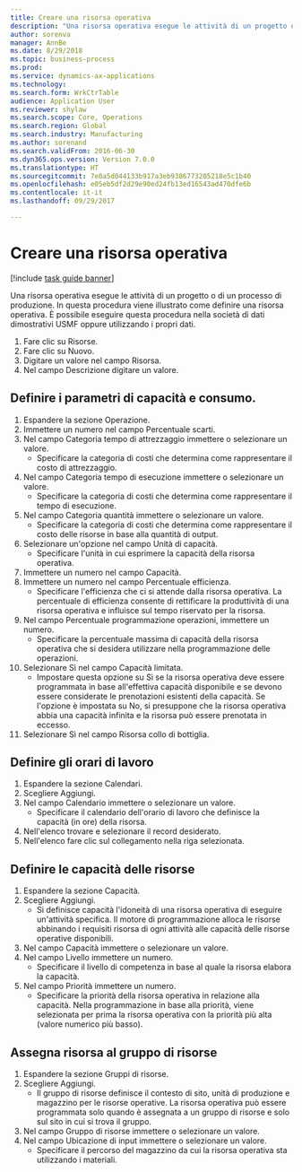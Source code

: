 ```yaml
--- 
title: Creare una risorsa operativa
description: "Una risorsa operativa esegue le attività di un progetto o di un processo di produzione."
author: sorenva
manager: AnnBe
ms.date: 8/29/2018
ms.topic: business-process
ms.prod: 
ms.service: dynamics-ax-applications
ms.technology: 
ms.search.form: WrkCtrTable
audience: Application User
ms.reviewer: shylaw
ms.search.scope: Core, Operations
ms.search.region: Global
ms.search.industry: Manufacturing
ms.author: sorenand
ms.search.validFrom: 2016-06-30
ms.dyn365.ops.version: Version 7.0.0
ms.translationtype: HT
ms.sourcegitcommit: 7e0a5d044133b917a3eb9386773205218e5c1b40
ms.openlocfilehash: e05eb5df2d29e90ed24fb13ed16543ad470dfe6b
ms.contentlocale: it-it
ms.lasthandoff: 09/29/2017

---
```

# <a name="create-an-operations-resource"></a>Creare una risorsa operativa

[!include [task guide banner](../../includes/task-guide-banner.md)]

Una risorsa operativa esegue le attività di un progetto o di un processo di produzione. In questa procedura viene illustrato come definire una risorsa operativa. È possibile eseguire questa procedura nella società di dati dimostrativi USMF oppure utilizzando i propri dati.

1. Fare clic su Risorse.
2. Fare clic su Nuovo.
3. Digitare un valore nel campo Risorsa.
4. Nel campo Descrizione digitare un valore.

## <a name="define-capacity-and-consumption-parameters"></a>Definire i parametri di capacità e consumo.
1. Espandere la sezione Operazione.
2. Immettere un numero nel campo Percentuale scarti.
3. Nel campo Categoria tempo di attrezzaggio immettere o selezionare un valore.
    * Specificare la categoria di costi che determina come rappresentare il costo di attrezzaggio.  
4. Nel campo Categoria tempo di esecuzione immettere o selezionare un valore.
    * Specificare la categoria di costi che determina come rappresentare il tempo di esecuzione.  
5. Nel campo Categoria quantità immettere o selezionare un valore.
    * Specificare la categoria di costi che determina come rappresentare il costo delle risorse in base alla quantità di output.  
6. Selezionare un'opzione nel campo Unità di capacità.
    * Specificare l'unità in cui esprimere la capacità della risorsa operativa.  
7. Immettere un numero nel campo Capacità.
8. Immettere un numero nel campo Percentuale efficienza.
    * Specificare l'efficienza che ci si attende dalla risorsa operativa. La percentuale di efficienza consente di rettificare la produttività di una risorsa operativa e influisce sul tempo riservato per la risorsa.  
9. Nel campo Percentuale programmazione operazioni, immettere un numero.
    * Specificare la percentuale massima di capacità della risorsa operativa che si desidera utilizzare nella programmazione delle operazioni.  
10. Selezionare Sì nel campo Capacità limitata.
    * Impostare questa opzione su Sì se la risorsa operativa deve essere programmata in base all'effettiva capacità disponibile e se devono essere considerate le prenotazioni esistenti della capacità. Se l'opzione è impostata su No, si presuppone che la risorsa operativa abbia una capacità infinita e la risorsa può essere prenotata in eccesso.  
11. Selezionare Sì nel campo Risorsa collo di bottiglia.

## <a name="define-working-times"></a>Definire gli orari di lavoro
1. Espandere la sezione Calendari.
2. Scegliere Aggiungi.
3. Nel campo Calendario immettere o selezionare un valore.
    * Specificare il calendario dell'orario di lavoro che definisce la capacità (in ore) della risorsa.  
4. Nell'elenco trovare e selezionare il record desiderato.
5. Nell'elenco fare clic sul collegamento nella riga selezionata.

## <a name="define-resource-capabilities"></a>Definire le capacità delle risorse
1. Espandere la sezione Capacità.
2. Scegliere Aggiungi.
    * Si definisce capacità l'idoneità di una risorsa operativa di eseguire un'attività specifica. Il motore di programmazione alloca le risorse abbinando i requisiti risorsa di ogni attività alle capacità delle risorse operative disponibili.  
3. Nel campo Capacità immettere o selezionare un valore.
4. Nel campo Livello immettere un numero.
    * Specificare il livello di competenza in base al quale la risorsa elabora la capacità.  
5. Nel campo Priorità immettere un numero.
    * Specificare la priorità della risorsa operativa in relazione alla capacità. Nella programmazione in base alla priorità, viene selezionata per prima la risorsa operativa con la priorità più alta (valore numerico più basso).  

## <a name="assign-resource-to-resource-group"></a>Assegna risorsa al gruppo di risorse
1. Espandere la sezione Gruppi di risorse.
2. Scegliere Aggiungi.
    * Il gruppo di risorse definisce il contesto di sito, unità di produzione e magazzino per le risorse operative. La risorsa operativa può essere programmata solo quando è assegnata a un gruppo di risorse e solo sul sito in cui si trova il gruppo.  
3. Nel campo Gruppo di risorse immettere o selezionare un valore.
4. Nel campo Ubicazione di input immettere o selezionare un valore.
    * Specificare il percorso del magazzino da cui la risorsa operativa sta utilizzando i materiali.  


